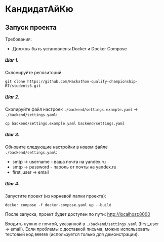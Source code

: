 # КандидатАйКю

## Запуск проекта

Требования:
- Должны быть установлены Docker и Docker Compose 

##### Шаг 1.

Склонируйте репозиторий:

```
git clone https://github.com/Hackathon-qualify-championship-RT/students5.git
```

##### Шаг 2.

Скопируйте файл настроек `./backend/settings.example.yaml` -> `./backend/settings.yaml`:

```
cp backend/settings.example.yaml backend/settings.yaml
```

##### Шаг 3.

Обновите следующие настройки в новом файле `./backend/settings.yaml`:

- smtp -> username - ваша почта на yandex.ru
- smtp -> password - пароль от почты на yandex.ru
- first_user -> email

##### Шаг 4.

Запустите проект (из корневой папки проекта):

```
docker compose -f docker-compose.yaml up --build
```

После запуска, проект будет доступен по пути: [http://localhost:8000](http://localhost:8000)

Входить нужно с почтой, указанной в `./backend/settings.yaml` (first_user -> email).
Если проблемы с доставкой письма, можно использовать тестовый код `666666` (используется только для демонстрации).
